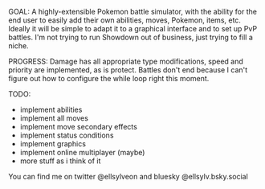 GOAL: A highly-extensible Pokemon battle simulator, with the ability for the end user to easily add their own abilities, moves, Pokemon, items, etc. Ideally it will be simple to adapt it to a graphical interface and to set up PvP battles. I'm not trying to run Showdown out of business, just trying to fill a niche.

PROGRESS: Damage has all appropriate type modifications, speed and priority are implemented, as is protect. Battles don't end because I can't figure out how to configure the while loop right this moment.

TODO:
- implement abilities
- implement all moves
- implement move secondary effects
- implement status conditions
- implement graphics
- implement online multiplayer (maybe)
- more stuff as i think of it

You can find me on twitter @ellsylveon and bluesky @ellsylv.bsky.social
